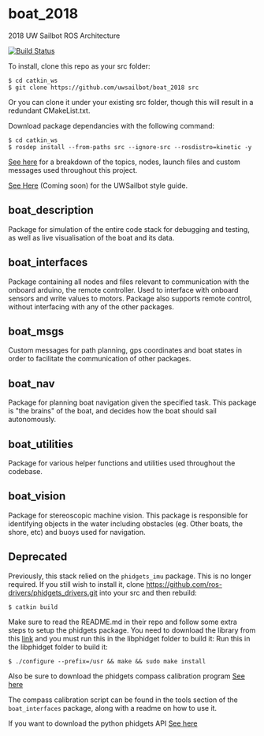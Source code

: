 # boat_2018
2018 UW Sailbot ROS Architecture

[![Build Status](https://travis-ci.org/uwsailbot/boat_2018.svg?branch=master)](https://travis-ci.org/uwsailbot/boat_2018)


To install, clone this repo as your src folder:

	$ cd catkin_ws
	$ git clone https://github.com/uwsailbot/boat_2018 src

Or you can clone it under your existing src folder, though this will result in a redundant CMakeList.txt.

Download package dependancies with the following command:

	$ cd catkin_ws
	$ rosdep install --from-paths src --ignore-src --rosdistro=kinetic -y

[See here](https://docs.google.com/spreadsheets/d/e/2PACX-1vRJPwn2XdzYAXsQpauvrPZ5q93W5B0C67GXXE5j3xL2SomwScCGoXGPIHMnfCvfF4DZ18LwXwg1yf4g/pubhtml) for a breakdown of the topics, nodes, launch files and custom messages used throughout this project.

[See Here]() (Coming soon) for the UWSailbot style guide.

## boat_description
Package for simulation of the entire code stack for debugging and testing, as well as live visualisation of the boat and its data.

## boat_interfaces
Package containing all nodes and files relevant to communication with the onboard arduino, the remote controller. Used to interface with onboard sensors and write values to motors. Package also supports remote control, without interfacing with any of the other packages.

## boat_msgs
Custom messages for path planning, gps coordinates and boat states in order to facilitate the communication of other packages.

## boat_nav 
Package for planning boat navigation given the specified task. This package is "the brains" of the boat, and decides how the boat should sail autonomously.

## boat_utilities
Package for various helper functions and utilities used throughout the codebase.

## boat_vision
Package for stereoscopic machine vision. This package is responsible for identifying objects in the water including obstacles (eg. Other boats, the shore, etc) and buoys used for navigation.

## Deprecated

Previously, this stack relied on the `phidgets_imu` package. This is no longer required. If you still wish to install it, clone https://github.com/ros-drivers/phidgets_drivers.git into your src and then rebuild:

	$ catkin build

Make sure to read the README.md in their repo and follow some extra steps to setup the phidgets package.
You need to download the library from this [link](https://www.phidgets.com/downloads/phidget22/libraries/linux/libphidget22.tar.gz) and you must run this in the libphidget folder to build it:
Run this in the libphidget folder to build it:
	
	$ ./configure --prefix=/usr && make && sudo make install

Also be sure to download the phidgets compass calibration program [See here](https://www.phidgets.com/?tier=3&catid=10&pcid=8&prodid=32)


The compass calibration script can be found in the tools section of the `boat_interfaces` package, along with a readme on how to use it.

If you want to download the python phidgets API [See here](https://www.phidgets.com/docs/Language_-_Python#Install_Phidget_Python_module_for_Linux)
